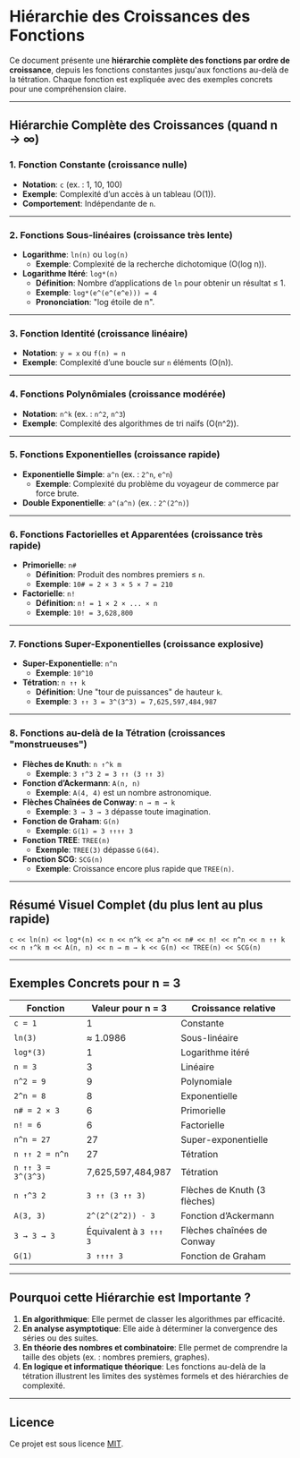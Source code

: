 # Hiérarchie des Croissances des Fonctions

Ce document présente une **hiérarchie complète des fonctions par ordre de croissance**, depuis les fonctions constantes jusqu'aux fonctions au-delà de la tétration. Chaque fonction est expliquée avec des exemples concrets pour une compréhension claire.

---

## Hiérarchie Complète des Croissances (quand n → ∞)

### 1. Fonction Constante (croissance nulle)
- **Notation**: `c` (ex. : 1, 10, 100)
- **Exemple**: Complexité d’un accès à un tableau (O(1)).
- **Comportement**: Indépendante de `n`.

---

### 2. Fonctions Sous-linéaires (croissance très lente)
- **Logarithme**: `ln(n)` ou `log(n)`
  - **Exemple**: Complexité de la recherche dichotomique (O(log n)).
- **Logarithme Itéré**: `log*(n)`
  - **Définition**: Nombre d’applications de `ln` pour obtenir un résultat ≤ 1.
  - **Exemple**: `log*(e^(e^(e^e))) = 4`
  - **Prononciation**: "log étoile de n".

---

### 3. Fonction Identité (croissance linéaire)
- **Notation**: `y = x` ou `f(n) = n`
- **Exemple**: Complexité d’une boucle sur `n` éléments (O(n)).

---

### 4. Fonctions Polynômiales (croissance modérée)
- **Notation**: `n^k` (ex. : `n^2`, `n^3`)
- **Exemple**: Complexité des algorithmes de tri naïfs (O(n^2)).

---

### 5. Fonctions Exponentielles (croissance rapide)
- **Exponentielle Simple**: `a^n` (ex. : `2^n`, `e^n`)
  - **Exemple**: Complexité du problème du voyageur de commerce par force brute.
- **Double Exponentielle**: `a^(a^n)` (ex. : `2^(2^n)`)

---

### 6. Fonctions Factorielles et Apparentées (croissance très rapide)
- **Primorielle**: `n#`
  - **Définition**: Produit des nombres premiers ≤ `n`.
  - **Exemple**: `10# = 2 × 3 × 5 × 7 = 210`
- **Factorielle**: `n!`
  - **Définition**: `n! = 1 × 2 × ... × n`
  - **Exemple**: `10! = 3,628,800`

---

### 7. Fonctions Super-Exponentielles (croissance explosive)
- **Super-Exponentielle**: `n^n`
  - **Exemple**: `10^10`
- **Tétration**: `n ↑↑ k`
  - **Définition**: Une "tour de puissances" de hauteur `k`.
  - **Exemple**: `3 ↑↑ 3 = 3^(3^3) = 7,625,597,484,987`

---

### 8. Fonctions au-delà de la Tétration (croissances "monstrueuses")
- **Flèches de Knuth**: `n ↑^k m`
  - **Exemple**: `3 ↑^3 2 = 3 ↑↑ (3 ↑↑ 3)`
- **Fonction d’Ackermann**: `A(n, n)`
  - **Exemple**: `A(4, 4)` est un nombre astronomique.
- **Flèches Chaînées de Conway**: `n → m → k`
  - **Exemple**: `3 → 3 → 3` dépasse toute imagination.
- **Fonction de Graham**: `G(n)`
  - **Exemple**: `G(1) = 3 ↑↑↑↑ 3`
- **Fonction TREE**: `TREE(n)`
  - **Exemple**: `TREE(3)` dépasse `G(64)`.
- **Fonction SCG**: `SCG(n)`
  - **Exemple**: Croissance encore plus rapide que `TREE(n)`.

---

## Résumé Visuel Complet (du plus lent au plus rapide)

```
c << ln(n) << log*(n) << n << n^k << a^n << n# << n! << n^n << n ↑↑ k << n ↑^k m << A(n, n) << n → m → k << G(n) << TREE(n) << SCG(n)
```

---

## Exemples Concrets pour n = 3

| Fonction               | Valeur pour n = 3                     | Croissance relative          |
|------------------------|----------------------------------------|-------------------------------|
| `c = 1`                | 1                                      | Constante                     |
| `ln(3)`                | ≈ 1.0986                               | Sous-linéaire                 |
| `log*(3)`              | 1                                      | Logarithme itéré              |
| `n = 3`                | 3                                      | Linéaire                      |
| `n^2 = 9`              | 9                                      | Polynomiale                   |
| `2^n = 8`              | 8                                      | Exponentielle                 |
| `n# = 2 × 3`           | 6                                      | Primorielle                   |
| `n! = 6`               | 6                                      | Factorielle                   |
| `n^n = 27`             | 27                                     | Super-exponentielle           |
| `n ↑↑ 2 = n^n`         | 27                                     | Tétration                     |
| `n ↑↑ 3 = 3^(3^3)`     | 7,625,597,484,987                      | Tétration                     |
| `n ↑^3 2`              | `3 ↑↑ (3 ↑↑ 3)`                        | Flèches de Knuth (3 flèches)  |
| `A(3, 3)`              | `2^(2^(2^2)) - 3`                      | Fonction d’Ackermann          |
| `3 → 3 → 3`             | Équivalent à `3 ↑↑↑ 3`                | Flèches chaînées de Conway    |
| `G(1)`                 | `3 ↑↑↑↑ 3`                             | Fonction de Graham            |

---

## Pourquoi cette Hiérarchie est Importante ?

1. **En algorithmique**: Elle permet de classer les algorithmes par efficacité.
2. **En analyse asymptotique**: Elle aide à déterminer la convergence des séries ou des suites.
3. **En théorie des nombres et combinatoire**: Elle permet de comprendre la taille des objets (ex. : nombres premiers, graphes).
4. **En logique et informatique théorique**: Les fonctions au-delà de la tétration illustrent les limites des systèmes formels et des hiérarchies de complexité.

---

## Licence

Ce projet est sous licence [MIT](LICENSE).
```
